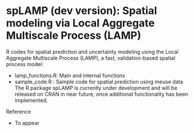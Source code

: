 # spLAMP (dev version): Spatial modeling via Local Aggregate Multiscale Process (LAMP)
R codes for spatial prediction and uncertainty modeling using the Local Aggregate Multiscale Process (LAMP), a fast, validation-based spatial process model:
- lamp_functions.R: Main and internal functions
- sample_code.R   : Sample code for spatial prediction using meuse data
The R package spLAMP is currently under development and will be released on CRAN in near future, once additional functionality has been implemented.


Reference 
- To appear
